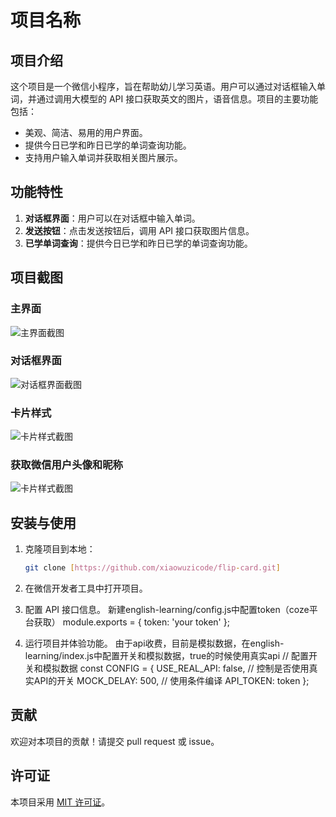 # 项目名称

## 项目介绍

这个项目是一个微信小程序，旨在帮助幼儿学习英语。用户可以通过对话框输入单词，并通过调用大模型的 API 接口获取英文的图片，语音信息。项目的主要功能包括：

- 美观、简洁、易用的用户界面。
- 提供今日已学和昨日已学的单词查询功能。
- 支持用户输入单词并获取相关图片展示。

## 功能特性

1. **对话框界面**：用户可以在对话框中输入单词。
2. **发送按钮**：点击发送按钮后，调用 API 接口获取图片信息。
3. **已学单词查询**：提供今日已学和昨日已学的单词查询功能。

## 项目截图

### 主界面

![主界面截图](images/0.png)

### 对话框界面

![对话框界面截图](images/2.png)

### 卡片样式

![卡片样式截图](images/1.png)

### 获取微信用户头像和昵称

![卡片样式截图](images/4.png)

## 安装与使用

1. 克隆项目到本地：

   ```bash
   git clone [https://github.com/xiaowuzicode/flip-card.git]
   ```

2. 在微信开发者工具中打开项目。

3. 配置 API 接口信息。
新建english-learning/config.js中配置token（coze平台获取）
module.exports = {
  token: 'your token'
};

4. 运行项目并体验功能。
由于api收费，目前是模拟数据，在english-learning/index.js中配置开关和模拟数据，true的时候使用真实api
// 配置开关和模拟数据
const CONFIG = {
  USE_REAL_API: false, // 控制是否使用真实API的开关
  MOCK_DELAY: 500,
  // 使用条件编译
  API_TOKEN: token
};

## 贡献

欢迎对本项目的贡献！请提交 pull request 或 issue。

## 许可证

本项目采用 [MIT 许可证](LICENSE)。
